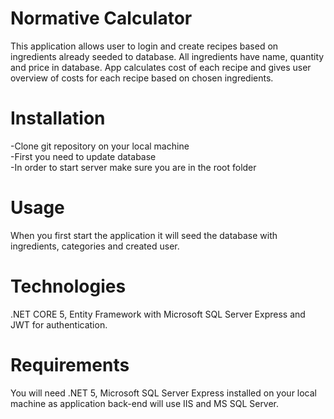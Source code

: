 # Normative Calculator
This application allows user to login and create recipes based on ingredients already seeded to database. All ingredients have name, quantity and price in database. App calculates cost of each recipe and gives user overview of costs for each recipe based on chosen ingredients.
# Installation
-Clone git repository on your local machine <br />
-First you need to update database <br />
-In order to start server make sure you are in the root folder
# Usage
When you first start the application it will seed the database with ingredients, categories and created user.
# Technologies
.NET CORE 5, Entity Framework with Microsoft SQL Server Express and JWT for authentication.
# Requirements
You will need .NET 5, Microsoft SQL Server Express installed on your local machine as application back-end will use IIS and MS SQL Server.
